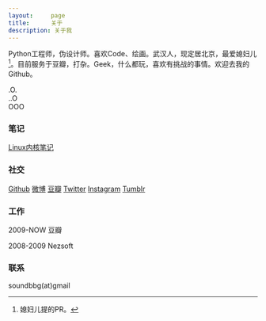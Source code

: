 ```yaml
---
layout:     page
title:      关于
description: 关于我
---
```

Python工程师，伪设计师。喜欢Code、绘画。武汉人，现定居北京，最爱媳妇儿[^1]。目前服务于豆瓣，打杂。Geek，什么都玩，喜欢有挑战的事情。欢迎去我的Github。

.O.<br>
..O<br>
OOO<br>

[^1]: 媳妇儿提的PR。

### 笔记 ###

[Linux内核笔记](http://guojing.me/linux-kernel-architecture/archive/)

### 社交 ###

[Github](http://www.github.com/guojing)
[微博](http://weibo.com/soundbbg)
[豆瓣](http://www.douban.com/people/JGuo/)
[Twitter](https://twitter.com/guojing)
[Instagram](http://instagram.com/soundbbg)
[Tumblr](http://soundbbg.tumblr.com)

### 工作 ###

2009-NOW 豆瓣

2008-2009 Nezsoft

### 联系 ###

soundbbg(at)gmail
